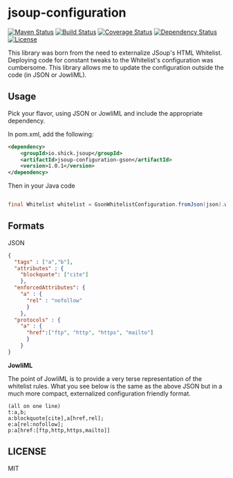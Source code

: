 # jsoup-configuration


[![Maven Status](https://maven-badges.herokuapp.com/maven-central/io.shick.jsoup/jsoup-configuration/badge.svg?style=flat)](http://mvnrepository.com/artifact/com.github.javafaker/javafaker)
[![Build Status](https://travis-ci.org/trevershick/jsoup-configuration.svg?branch=master)](https://travis-ci.org/trevershick/jsoup-configuration)
[![Coverage Status](https://coveralls.io/repos/github/trevershick/jsoup-configuration/badge.svg?branch=master)](https://coveralls.io/github/trevershick/jsoup-configuration?branch=master)
[![Dependency Status](https://www.versioneye.com/user/projects/58253d34613b6801fb37e874/badge.svg?style=flat-square)](https://www.versioneye.com/user/projects/58253d34613b6801fb37e874)
[![License](http://img.shields.io/:license-mit-brightgreen.svg)](http://www.apache.org/licenses/LICENSE-2.0.html)


This library was born from the need to externalize JSoup's HTML Whitelist.  Deploying code
for constant tweaks to the Whitelist's configuration was cumbersome.  This library allows
me to update the configuration outside the code (in JSON or JowliML).

Usage
-----
Pick your flavor, using JSON or JowliML and include the appropriate dependency.

In pom.xml, add the following:

```xml
<dependency>
    <groupId>io.shick.jsoup</groupId>
    <artifactId>jsoup-configuration-gson</artifactId>
    <version>1.0.1</version>
</dependency>
```


Then in your Java code

```java

final Whitelist whitelist = GsonWhitelistConfiguration.fromJson(json).whitelist();

```

Formats
----

JSON
```json
{
  "tags" : ["a","b"],
  "attributes" : {
    "blockquote": ["cite"]
    },
  "enforcedAttributes": {
    "a" : {
      "rel" : "nofollow"
      }
    },
  "protocols" : {
    "a" : { 
      "href":["ftp", "http", "https", "mailto"]
      }
    }
}
```

**JowliML**

The point of JowliML is to provide a very terse representation of the whitelist rules.
What you see below is the same as the above JSON but in a much more compact,
externalized configuration friendly format.


```
(all on one line)
t:a,b;
a:blockquote[cite],a[href,rel];
e:a[rel:nofollow];
p:a[href:[ftp,http,https,mailto]]
```
LICENSE
-------
MIT
